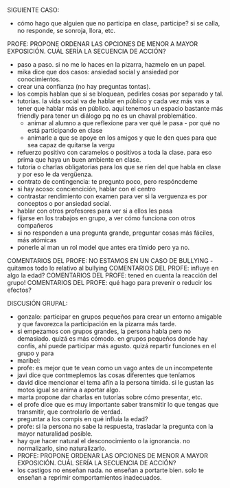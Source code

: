 SIGUIENTE CASO:

- cómo hago que alguien que no participa en clase, participe? si se calla, no responde, se sonroja, llora, etc.

PROFE: PROPONE ORDENAR LAS OPCIONES DE MENOR A MAYOR EXPOSICIÓN. CUÁL SERÍA LA SECUENCIA DE ACCIÓN?

- paso a paso. si no me lo haces en la pizarra, hazmelo en un papel.
- mika dice que dos casos: ansiedad social y ansiedad por conocimientos.
- crear una confianza (no hay preguntas tontas).
- los compis hablan que si se bloquean, pedirles cosas por separado y tal.
- tutorías. la vida social va de hablar en público y cada vez más vas a tener que hablar más en público. aquí tenemos un espacio bastante más friendly para tener un diálogo pq no es un chaval problemático.
    - animar al alumno a que reflexione para ver qué le pasa - por qué no está participando en clase
    - animarle a que se apoye en los amigos y que le den ques para que sea capaz de quitarse la vergu
- refuerzo positivo con caramelos o positivos a toda la clase. para eso prima que haya un buen ambiente en clase.
- tutoría o charlas obligatorias para los que se ríen del que habla en clase y por eso le da vergüenza.
- contrato de contingencia: te pregunto poco, pero respóncdeme
- si hay acoso: conciencición, hablar con el centro
- contrastar rendimiento con examen para ver si la verguenza es por conceptos o por ansiedad social.
- hablar con otros profesores para ver si a ellos les pasa
- fijarse en los trabajos en grupo, a ver cómo funciona con otros compañeros
- si no responden a una pregunta grande, preguntar cosas más fáciles, más atómicas
- ponerle al man un rol model que antes era tímido pero ya no.

COMENTARIOS DEL PROFE: NO ESTAMOS EN UN CASO DE BULLYING - quitamos todo lo relativo al bullying
COMENTARIOS DEL PROFE: influye en algo la edad?
COMENTARIOS DEL PROFE: tened en cuenta la reacción del grupo!
COMENTARIOS DEL PROFE: qué hago para prevenir o reducir los efectos?

DISCUSIÓN GRUPAL:

- gonzalo: participar en grupos pequeños para crear un entorno amigable y que favorezca la participación en la pizarra más tarde.
- si empezamos con grupos grandes, la persona habla pero no demasiado. quizá es más cómodo. en grupos pequeños donde hay confis, ahí puede participar más agusto. quizá repartir funciones en el grupo y para 
- maribel: 
- profe: es mejor que te vean como un vago antes de un incompetente
- javi dice que contmeplemos las cosas diferentes que teníamos
- david dice mencionar el tema afín a la persona tímida. si le gustan las motos igual se anima a aportar algo.
- marta propone dar charlas en tutorías sobre cómo presentar, etc.
- el profe dice que es muy importante saber transmitir lo que tengas que transmitir, que controlarlo de verdad.
- preguntar a los compis en qué influía la edad?
- profe: si la persona no sabe la respuesta, trasladar la pregunta con la mayor naturalidad posible.
- hay que hacer natural el desconocimiento o la ignorancia. no normalizarlo, sino naturalizarlo.
- PROFE: PROPONE ORDENAR LAS OPCIONES DE MENOR A MAYOR EXPOSICIÓN. CUÁL SERÍA LA SECUENCIA DE ACCIÓN?
- los castigos no enseñan nada. no enseñan a portarte bien. solo te enseñan a reprimir comportamientos inadecuados.